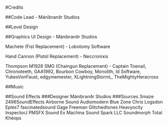 #Credits

##Code
Lead - Mánibranðr Studios

##Level Design

##Graphics
UI Design - Mánibranðr Studios

Machete (Fist Replacement) - Lobotomy Software

Hand Cannon (Pistol Replacement) - Neccronixis

Thompson M1928 SMG (Chaingun Replacement) - Captain Toenail, Chronoteeth,
GAA1992, Bourbon Cowboy, Monolith, Id Software, YukesVonFaust, edgymemester,
XLightningStormL, TheMightyHeracross

##Music

##Sound Effects
###Designer
Mánibranðr Studios
###Sources
3maze
2496SoundEffects
Airborne Sound
Audiomodern
Blue Zone
Chris Logsdon
Eplex7
fascinatedsound
Gage Freeman
Glitchedtones
Heavyocity
InspectorJ
PMSFX
Sound Ex Machina
Sound Spark LLC
Soundmorph
Total Khéops